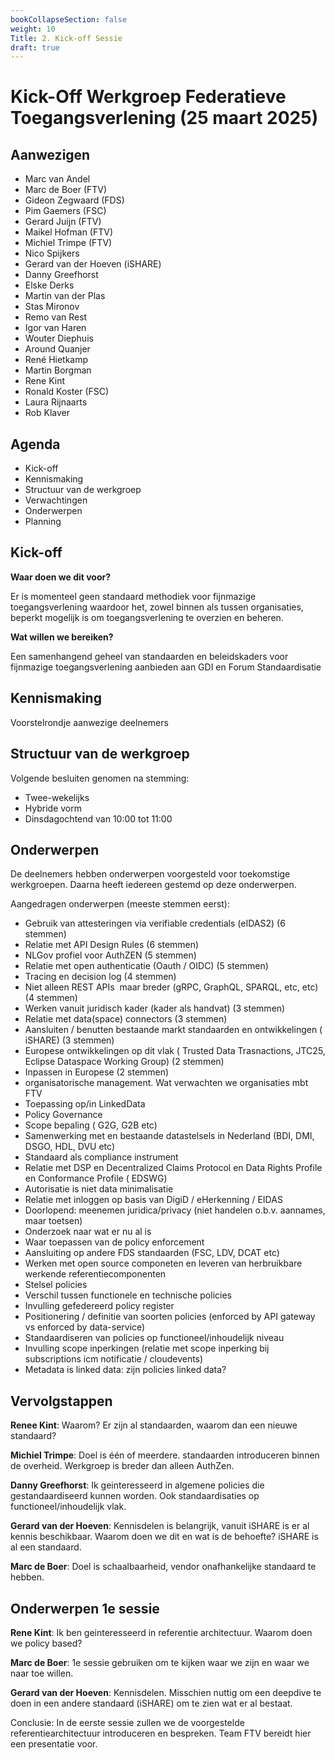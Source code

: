 ```yaml
---
bookCollapseSection: false
weight: 10
Title: 2. Kick-off Sessie
draft: true
---
```


# Kick-Off Werkgroep Federatieve Toegangsverlening (25 maart 2025)

## Aanwezigen
- Marc van Andel
- Marc de Boer (FTV)
- Gideon Zegwaard (FDS)
- Pim Gaemers (FSC)
- Gerard Juijn (FTV)
- Maikel Hofman (FTV)
- Michiel Trimpe (FTV)
- Nico Spijkers
- Gerard van der Hoeven (iSHARE)
- Danny Greefhorst
- Elske Derks
- Martin van der Plas
- Stas Mironov
- Remo van Rest
- Igor van Haren
- Wouter Diephuis
- Around Quanjer
- René Hietkamp
- Martin Borgman
- Rene Kint
- Ronald Koster (FSC)
- Laura Rijnaarts
- Rob Klaver

## Agenda
- Kick-off
- Kennismaking
- Structuur van de werkgroep
- Verwachtingen
- Onderwerpen
- Planning

## Kick-off

**Waar doen we dit voor?**

Er is momenteel geen standaard methodiek voor fijnmazige toegangsverlening waardoor het, zowel binnen als tussen organisaties, beperkt mogelijk is om toegangsverlening te overzien en beheren.

**Wat willen we bereiken?**

Een samenhangend geheel van standaarden en beleidskaders voor fijnmazige toegangsverlening aanbieden aan GDI en Forum Standaardisatie

## Kennismaking
Voorstelrondje aanwezige deelnemers

## Structuur van de werkgroep

Volgende besluiten genomen na stemming:
- Twee-wekelijks
- Hybride vorm
- Dinsdagochtend van 10:00 tot 11:00

## Onderwerpen
De deelnemers hebben onderwerpen voorgesteld voor toekomstige werkgroepen. Daarna heeft iedereen gestemd op deze onderwerpen.

Aangedragen onderwerpen (meeste stemmen eerst):
- Gebruik van attesteringen via verifiable credentials (eIDAS2) (6 stemmen)
- Relatie met API Design Rules (6 stemmen)
- NLGov profiel voor AuthZEN (5 stemmen)
- Relatie met open authenticatie (Oauth / OIDC) (5 stemmen)
- Tracing en decision log (4 stemmen)
- Niet alleen REST APIs  maar breder
(gRPC, GraphQL, SPARQL, etc, etc) (4 stemmen)
- Werken vanuit juridisch kader (kader als handvat) (3 stemmen)
- Relatie met data(space) connectors (3 stemmen)
- Aansluiten / benutten bestaande markt standaarden en ontwikkelingen ( iSHARE) (3 stemmen)
- Europese ontwikkelingen op dit vlak ( Trusted Data Trasnactions, JTC25, Eclipse Dataspace Working Group) (2 stemmen)
- Inpassen in Europese (2 stemmen)
- organisatorische management. Wat verwachten we organisaties mbt FTV
- Toepassing op/in LinkedData
- Policy Governance
- Scope bepaling ( G2G, G2B etc)
- Samenwerking met en bestaande datastelsels in Nederland (BDI, DMI, DSGO, HDL, DVU etc) 
- Standaard als compliance instrument
- Relatie met DSP en Decentralized Claims Protocol en Data Rights Profile en Conformance Profile ( EDSWG)
- Autorisatie is niet data minimalisatie
- Relatie met inloggen op basis van DigiD / eHerkenning / EIDAS
- Doorlopend: meenemen juridica/privacy (niet handelen o.b.v. aannames, maar toetsen)
- Onderzoek naar wat er nu al is
- Waar toepassen van de policy enforcement
- Aansluiting op andere FDS standaarden (FSC, LDV, DCAT etc)
- Werken met open source componeten en leveren van herbruikbare werkende referentiecomponenten
- Stelsel policies
- Verschil tussen functionele en technische policies
- Invulling gefedereerd policy register
- Positionering / definitie van soorten policies (enforced by API gateway vs enforced by data-service) 
- Standaardiseren van policies op functioneel/inhoudelijk niveau
- Invulling scope inperkingen (relatie met scope inperking bij subscriptions icm notificatie / cloudevents)
- Metadata is linked data: zijn policies linked data?

## Vervolgstappen

**Renee Kint**: Waarom? Er zijn al standaarden, waarom dan een nieuwe standaard?

**Michiel Trimpe**: Doel is één of meerdere. standaarden introduceren binnen de overheid. Werkgroep is breder dan alleen AuthZen.

**Danny Greefhorst**: Ik geinteresseerd in algemene policies die gestandaardiseerd kunnen worden. Ook standaardisaties op functioneel/inhoudelijk vlak.

**Gerard van der Hoeven**: Kennisdelen is belangrijk, vanuit iSHARE is er al kennis beschikbaar. Waarom doen we dit en wat is de behoefte? iSHARE is al een standaard.

**Marc de Boer**: Doel is schaalbaarheid, vendor onafhankelijke standaard te hebben.

## Onderwerpen 1e sessie
**Rene Kint**: Ik ben geinteresseerd in referentie architectuur.  Waarom doen we policy based?

**Marc de Boer**: 1e sessie gebruiken om te kijken waar we zijn en waar we naar toe willen.

**Gerard van der Hoeven**: Kennisdelen. Misschien nuttig om een deepdive te doen in een andere standaard (iSHARE) om te zien wat er al bestaat.

Conclusie:
In de eerste sessie zullen we de voorgestelde referentiearchitectuur introduceren en bespreken. Team FTV bereidt hier een presentatie voor. 
